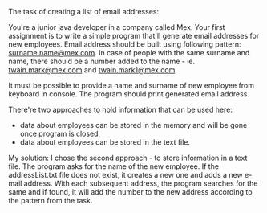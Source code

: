 The task of creating a list of email addresses:

You're a junior java developer in a company called Mex. Your first assignment is to write a simple program that'll generate email addresses for new employees. Email address should be built using following pattern: surname.name@mex.com.
In case of people with the same surname and name, there should be a number added to the name - ie. twain.mark@mex.com and twain.mark1@mex.com

It must be possible to provide a name and surname of new employee from keyboard in console. The program should print generated email address.

There're two approaches to hold information that can be used here:
- data about employees can be stored in the memory and will be gone once program is closed,
- data about employees can be stored in the text file.

My solution:
I chose the second approach - to store information in a text file. The program asks for the name of the new employee. If the addressList.txt file does not exist, it creates a new one and adds a new e-mail address. With each subsequent address, the program searches for the same and if found, it will add the number to the new address according to the pattern from the task.